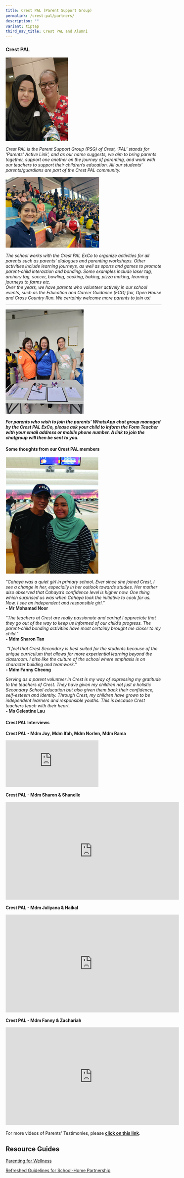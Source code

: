 ```yaml
---
title: Crest PAL (Parent Support Group)
permalink: /crest-pal/partners/
description: ""
variant: tiptap
third_nav_title: Crest PAL and Alumni
---
```

<h3>Crest PAL</h3>
<p></p>
<div class="isomer-image-wrapper">
<img style="width: 40%;" height="auto" width="100%" alt="" src="/images/CrestPAL/IMG_20231104_WA0018.jpg">
</div>
<p><em>Crest PAL is the Parent Support Group (PSG) of&nbsp;Crest, ‘PAL’ stands for ‘Parents’ Active Link’, and as our name suggests, we aim to bring parents together, support one another on the journey of parenting, and work with our teachers to support their children’s education. All our students’ parents/guardians are part of the Crest PAL community.<br></em>
</p>
<div class="isomer-image-wrapper">
<img style="width: 60%;" height="auto" width="100%" alt="" src="/images/CrestPAL/E3DCD246_9728_49DF_84BA_04B561CBA910.jpg">
</div>
<p><em>The school works with the Crest PAL ExCo to organize activities for all parents such as parents’ dialogues and parenting workshops. Other activities include learning journeys, as well as sports and games to promote parent-child interaction and bonding. Some examples include laser tag, archery tag, soccer, bowling, cooking, baking, pizza making, learning journeys to farms etc.<br>Over the years, we have parents who volunteer actively in our school events, such as the Education and Career Guidance (ECG) fair, Open House and Cross Country Run. We certainly welcome more parents to join us!</em>
</p>
<hr>
<p></p>
<div class="isomer-image-wrapper">
<img style="width: 50%;" height="auto" width="100%" alt="" src="/images/CrestPAL/d472dfd2_5782_4259_9e6e_74a09c20d82e.jpg">
</div>
<p><strong><em>For parents who wish to join the parents’ WhatsApp chat group managed by the Crest PAL ExCo, please ask your child to inform the Form Teacher with your email address or mobile phone number. A link to join the chatgroup will then be sent to you. </em></strong>
</p>
<h4>Some thoughts from our Crest PAL members</h4>
<div class="isomer-image-wrapper">
<img style="width:300px;height:375px;margin-right:25px;" height="auto" width="100%" src="/images/cp6.jpg">
</div>
<p><em>"Cahaya was a quiet girl in primary school. Ever since she joined Crest, I see a change in her, especially in her outlook towards studies. Her mother also observed that Cahaya’s confidence level is higher now. One thing which surprised us was when Cahaya took the initiative to cook for us. Now, I see an independent and responsible girl.”</em>
<br><strong>- Mr Mohamad Noor</strong>
</p>
<p><em>"The teachers at Crest are really passionate and caring! I appreciate that they go out of the way to keep us informed of our child’s progress. The parent-child bonding activities have most certainly brought me closer to my child."</em>
<br><strong>-&nbsp;Mdm Sharon Tan</strong>
</p>
<p>&nbsp;<em>“I feel that Crest Secondary is best suited for the students because of the unique curriculum that allows for more experiential learning beyond the classroom. I also like the culture of the school where emphasis is on character building and teamwork.”</em>
<br><strong>-&nbsp;Mdm Fanny Cheong </strong>
</p>
<p><em>Serving as a parent volunteer in Crest is my way of expressing my gratitude to the teachers of Crest. They have given my children not just a holistic Secondary School education but also given them back their confidence, self-esteem and identity. Through Crest, my children have grown to be independent learners and responsible youths. This is because Crest teachers teach with their heart.</em>
<br><strong>- Ms Celestine Lau</strong>
</p>
<h4>Crest PAL Interviews</h4>
<p><strong>Crest PAL - Mdm Joy, Mdm Ifah, Mdm Norlen, Mdm Rama</strong>
</p>
<div class="iframe-wrapper">
<iframe allowfullscreen="true" frameborder="0" src="https://www.youtube.com/embed/UFApopSEy6g?list=PL8KJx-9KSZM_JjRUeB23zXMEWqcosKdGN"></iframe>
</div>
<p><strong>Crest PAL - Mdm Sharon &amp; Shanelle</strong>
</p>
<div class="iframe-wrapper">
<iframe height="315" width="560" allowfullscreen="true" frameborder="0" src="https://www.youtube.com/embed/MlypPJXksfY"></iframe>
</div>
<p><strong>Crest PAL - Mdm Juliyana &amp; Haikal</strong>
</p>
<div class="iframe-wrapper">
<iframe height="315" width="560" allowfullscreen="true" frameborder="0" src="https://www.youtube.com/embed/YWB8pUEBY0Q"></iframe>
</div>
<p><strong>Crest PAL - Mdm Fanny &amp; Zachariah</strong>
</p>
<div class="iframe-wrapper">
<iframe height="315" width="560" allowfullscreen="true" frameborder="0" src="https://www.youtube.com/embed/UiwIoJ18Ums"></iframe>
</div>
<p>For more videos of Parents' Testimonies, please&nbsp;<strong><a href="https://www.youtube.com/watch?v=MlypPJXksfY&amp;list=PL8KJx-9KSZM_JjRUeB23zXMEWqcosKdGN" rel="noopener noreferrer nofollow" target="_blank">click on this link</a></strong>.</p>
<p></p>
<h2>Resource Guides</h2>
<p><a href="/files/Parenting_for_Wellness.pdf" rel="noopener noreferrer nofollow" target="_blank">Parenting for Wellness</a>
</p>
<p><a href="https://drive.google.com/file/d/1M_4PpBjihVSrOpD2jFmJ7GdGBEg3KxtW/view?usp=sharing" rel="noopener nofollow" target="_blank">Refreshed Guidelines for School-Home Partnership</a>
</p>
<p></p>